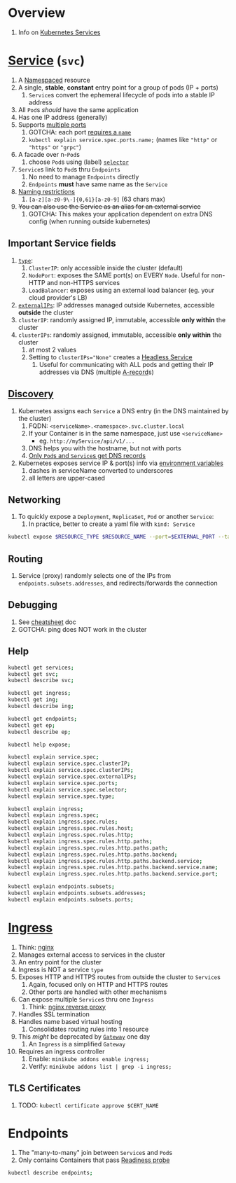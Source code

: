 # Overview
1. Info on [Kubernetes Services](https://kubernetes.io/docs/concepts/services-networking/service/)


# [Service](https://kubernetes.io/docs/concepts/services-networking/service/) (`svc`)
1. A [Namespaced](https://kubernetes.io/docs/concepts/overview/working-with-objects/namespaces/) resource
1. A single, **stable**, **constant** entry point for a group of pods (IP + ports)
    1. `Service`s convert the ephemeral lifecycle of pods into a stable IP address
1. All `Pod`s *should* have the same application
1. Has one IP address (generally)
1. Supports [multiple ports](https://kubernetes.io/docs/concepts/services-networking/service/#multi-port-services)
    1. GOTCHA: each port [requires a `name`](https://kubernetes.io/docs/concepts/services-networking/service/#multi-port-services)
    1. `kubectl explain service.spec.ports.name;` (names like `"http"` or `"https"` or `"grpc"`)
1. A facade over n-`Pod`s
    1. choose `Pod`s using (label) [`selector`](https://kubernetes.io/docs/concepts/overview/working-with-objects/labels/)
1. `Service`s link to `Pod`s thru `Endpoints`
    1. No need to manage `Endpoints` directly
    1. `Endpoints` **must** have same name as the `Service`
1. [Naming restrictions](https://kubernetes.io/docs/concepts/overview/working-with-objects/names/#rfc-1035-label-names)
    1. `[a-z][a-z0-9\-]{0,61}[a-z0-9]`  (63 chars max)
1. ~~You can also use the Service as an alias for an external service~~
    1. GOTCHA: This makes your application dependent on extra DNS config (when running outside kubernetes)


## Important Service fields
1. [`type`](https://kubernetes.io/docs/concepts/services-networking/service/#publishing-services-service-types):
    1. `ClusterIP`: only accessible inside the cluster (default)
    1. `NodePort`: exposes the SAME port(s) on EVERY `Node`.  Useful for non-HTTP and non-HTTPS services
    1. `LoadBalancer`: exposes using an external load balancer (eg. your cloud provider's LB)
1. [`externalIPs`](https://kubernetes.io/docs/concepts/services-networking/service/#external-ips): IP addresses managed outside Kubernetes, accessible **outside** the cluster
1. `clusterIP`: randomly assigned IP, immutable, accessible **only within** the cluster
1. `clusterIPs`: randomly assigned, immutable, accessible **only within** the cluster
    1. at most 2 values
    1. Setting to `clusterIPs="None"` creates a [Headless Service](https://kubernetes.io/docs/concepts/services-networking/service/#headless-services)
        1. Useful for communicating with ALL pods and getting their IP addresses via DNS (multiple [A-record](https://support.dnsimple.com/articles/a-record/)s)


## [Discovery](https://kubernetes.io/docs/concepts/services-networking/service/#discovering-services)
1. Kubernetes assigns each `Service` a DNS entry (in the DNS maintained by the cluster)
    1. FQDN: `<serviceName>.<namespace>.svc.cluster.local`
    1. If your Container is in the same namespace, just use `<serviceName>`
        - eg. `http://myService/api/v1/...`
    1. DNS helps you with the hostname, but not with ports
    1. [Only `Pod`s and `Service`s get DNS records](https://kubernetes.io/docs/concepts/services-networking/dns-pod-service/#dns-records)
1. Kubernetes exposes service IP & port(s) info via [environment variables](https://kubernetes.io/docs/concepts/services-networking/service/#environment-variables)
    1. dashes in serviceName converted to underscores
    1. all letters are upper-cased


## Networking
1. To quickly expose a `Deployment`, `ReplicaSet`, `Pod` or another `Service`:
    1. In practice, better to create a yaml file with `kind: Service`
```sh
kubectl expose $RESOURCE_TYPE $RESOURCE_NAME --port=$EXTERNAL_PORT --target-port=$PORT_IN_CONTAINER;
```


## Routing
1. Service (proxy) randomly selects one of the IPs from `endpoints.subsets.addresses`, and redirects/forwards the connection


## Debugging
1. See [cheatsheet](./cheatsheet.k8s.md) doc
1. GOTCHA: ping does NOT work in the cluster


## Help
```sh
kubectl get services;
kubectl get svc;
kubectl describe svc;

kubectl get ingress;
kubectl get ing;
kubectl describe ing;

kubectl get endpoints;
kubectl get ep;
kubectl describe ep;

kubectl help expose;

kubectl explain service.spec;
kubectl explain service.spec.clusterIP;
kubectl explain service.spec.clusterIPs;
kubectl explain service.spec.externalIPs;
kubectl explain service.spec.ports;
kubectl explain service.spec.selector;
kubectl explain service.spec.type;

kubectl explain ingress;
kubectl explain ingress.spec;
kubectl explain ingress.spec.rules;
kubectl explain ingress.spec.rules.host;
kubectl explain ingress.spec.rules.http;
kubectl explain ingress.spec.rules.http.paths;
kubectl explain ingress.spec.rules.http.paths.path;
kubectl explain ingress.spec.rules.http.paths.backend;
kubectl explain ingress.spec.rules.http.paths.backend.service;
kubectl explain ingress.spec.rules.http.paths.backend.service.name;
kubectl explain ingress.spec.rules.http.paths.backend.service.port;

kubectl explain endpoints.subsets;
kubectl explain endpoints.subsets.addresses;
kubectl explain endpoints.subsets.ports;
```


# [Ingress](https://kubernetes.io/docs/concepts/services-networking/ingress/)
1. Think: [nginx](https://www.nginx.com/)
1. Manages external access to services in the cluster
1. An entry point for the cluster
1. Ingress is NOT a service `type`
1. Exposes HTTP and HTTPS routes from outside the cluster to `Service`s
    1. Again, focused only on HTTP and HTTPS routes
    1. Other ports are handled with other mechanisms
1. Can expose multiple `Service`s thru one `Ingress`
    1. Think: [nginx reverse proxy](https://docs.nginx.com/nginx/admin-guide/web-server/reverse-proxy/)
1. Handles SSL termination
1. Handles name based virtual hosting
    1. Consolidates routing rules into 1 resource
1. This *might* be deprecated by [`Gateway`](https://kubernetes.io/docs/concepts/services-networking/gateway/) one day
    1. An `Ingress` is a simplified `Gateway`
1. Requires an ingress controller
    1. Enable: `minikube addons enable ingress;`
    1. Verify: `minikube addons list | grep -i ingress;`


## TLS Certificates
1. TODO: `kubectl certificate approve $CERT_NAME`


# Endpoints
1. The "many-to-many" join between `Service`s and `Pod`s
1. Only contains Containers that pass [Readiness probe](https://kubernetes.io/docs/tasks/configure-pod-container/configure-liveness-readiness-startup-probes/#define-readiness-probes)
```sh
kubectl describe endpoints;
```
